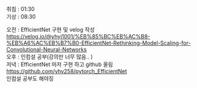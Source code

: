 취침 : 01:30  
기상 : 08:30  
  
오전 : EfficientNet 구현 및 velog 작성  
https://velog.io/@yhyj1001/%EB%85%BC%EB%AC%B8-%EB%A6%AC%EB%B7%B0-EfficientNet-Rethinking-Model-Scaling-for-Convolutional-Neural-Networks  
오후 : 인컴설 공부(강의만 너무 많음.. )  
저녁 : EfficientNet 마저 구현 하고 github 올림  
https://github.com/yhy258/pytorch_EfficientNet  
인컴설 공부도 해야징  
